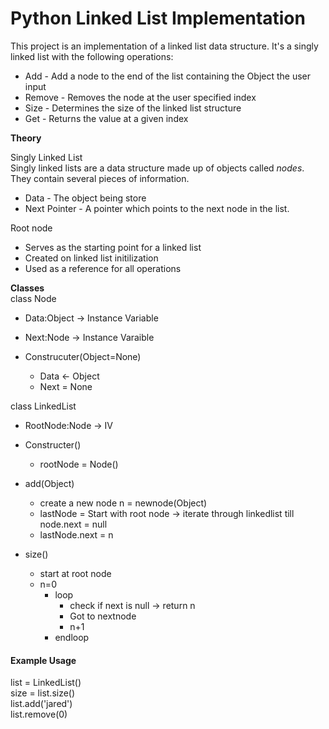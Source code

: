 # Python Linked List Implementation

  This project is an implementation of a linked list data structure. It's a singly
linked list with the following operations:
  * Add - Add a node to the end of the list containing the Object the user input
  * Remove - Removes the node at the user specified index
  * Size - Determines the size of the linked list structure
  * Get - Returns the value at a given index

**Theory**  

Singly Linked List  
    Singly linked lists are a data structure made up of objects called _nodes_.  
    They contain several pieces of information.   
  * Data - The object being store
  * Next Pointer - A pointer which points to the next node in the list.

Root node
  * Serves as the starting point for a linked list
  * Created on linked list initilization
  * Used as a reference for all operations


**Classes**  
class Node  
  * Data:Object -> Instance Variable  
  * Next:Node -> Instance Varaible  

  * Construcuter(Object=None)  
    * Data <- Object  
    * Next = None  

class LinkedList  
  * RootNode:Node -> IV  

  * Constructer()  
    * rootNode = Node()  

  * add(Object)  
    * create a new node n = newnode(Object)  
    * lastNode = Start with root node -> iterate through linkedlist till node.next = null  
    * lastNode.next = n  

  * size()  
    * start at root node  
    * n=0  
      * loop  
        * check if next is null -> return n  
        * Got to nextnode  
        * n+1  
      * endloop  


#### Example Usage  
list = LinkedList()  
size = list.size()  
list.add('jared')  
list.remove(0)  
